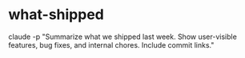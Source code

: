 # what-shipped

claude -p "Summarize what we shipped last week. Show user-visible features, bug fixes, and internal chores. Include commit links."
